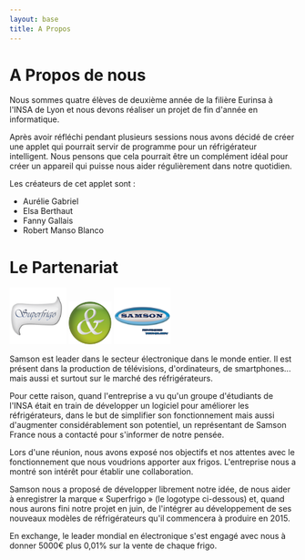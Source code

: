 ```yaml
---
layout: base
title: A Propos
---
```

<h1 class="content-subhead">A Propos de nous</h1>

Nous sommes quatre élèves de deuxième année de la filière Eurinsa à l'INSA de Lyon et nous devons réaliser un projet de fin d'année en informatique.

Après avoir réfléchi pendant plusieurs sessions nous avons décidé de créer une applet qui pourrait servir de programme pour un réfrigérateur intelligent. Nous pensons que cela pourrait être un complément idéal pour créer un appareil qui puisse nous aider régulièrement dans notre quotidien.

Les créateurs de cet applet sont :

- Aurélie Gabriel
- Elsa Berthaut
- Fanny Gallais
- Robert Manso Blanco

<h1 class="content-subhead">Le Partenariat</h1>


  <img alt="superfrigo" src="assets/superfrigo.png" height="100px" />
  <img alt="and" src="assets/and.png" height="75px" />
  <img alt="samson" src="assets/samson.png" height="100px" />


Samson est leader dans le secteur électronique dans le monde entier. Il est présent dans la production de télévisions, d'ordinateurs, de smartphones... mais aussi et surtout sur le marché des réfrigérateurs.

Pour cette raison, quand l'entreprise a vu qu'un groupe d'étudiants de l'INSA était en train de développer un logiciel pour améliorer les réfrigérateurs, dans le but de simplifier son fonctionnement mais aussi d'augmenter considérablement son potentiel, un représentant de Samson France nous a contacté pour s'informer de notre pensée.

Lors d'une réunion, nous avons exposé nos objectifs et nos attentes avec le fonctionnement que nous voudrions apporter aux frigos. L'entreprise nous a montré son intérêt pour établir une collaboration.

Samson nous a proposé de développer librement notre idée, de nous aider à enregistrer la marque « Superfrigo » (le logotype ci-dessous) et, quand nous aurons fini notre projet en juin, de l'intégrer au développement de ses nouveaux modèles de réfrigérateurs qu'il commencera à produire en 2015.

En exchange, le leader mondial en électronique s'est engagé avec nous à donner 5000€ plus 0,01% sur la vente de chaque frigo.
